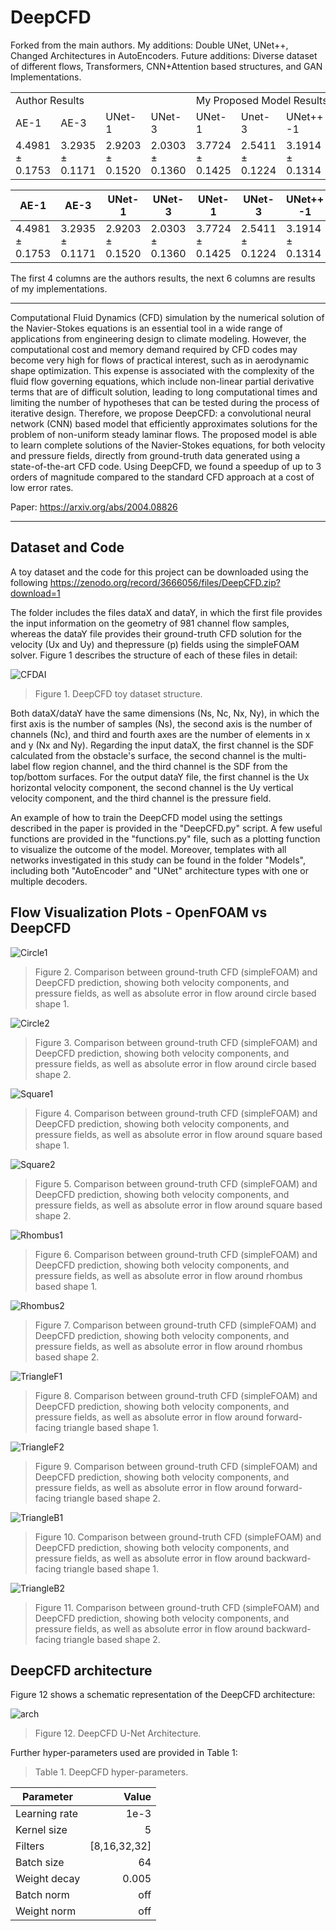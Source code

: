 # DeepCFD

Forked from the main authors. My additions: Double UNet, UNet++, Changed Architectures in AutoEncoders. Future additions: Diverse dataset of different flows, Transformers, CNN+Attention based structures, and GAN Implementations.

<table>
  <tr>
    <td colspan="4">Author Results</td>
    <td colspan="6">My Proposed Model Results</td>
  </tr>
  <tr>
    <td>AE-1</td>
    <td>AE-3</td>
    <td>UNet-1</td>
    <td>UNet-3</td>
    <td>UNet-1</td>
    <td>Unet-3</td>
    <td>UNet++ -1</td>
    <td>UNet++ -3</td>
    <td>DUNet-1</td>
    <td>DUNet-3</td>
  </tr>
  <tr>
    <td>4.4981 ± 0.1753 </td>
    <td>3.2935 ± 0.1171</td>
    <td>2.9203 ± 0.1520</td>
    <td>2.0303 ± 0.1360</td>
    <td>3.7724 ± 0.1425</td>
    <td>2.5411 ± 0.1224</td>
    <td>3.1914 ± 0.1314</td>
    <td>2.2214 ± 0.1216</td>
    <td>3.2245 ± 0.1614</td>
    <td>1.9711 ± 0.0841</td>
  </tr>
</table>

| AE-1 | AE-3 | UNet-1 | UNet-3| UNet-1 | UNet-3 | UNet++ -1 | UNet++ -3 | DUNet-1 | DUNet-3 |
|------|------|------|------|------|------|------|------|------|------|
| 4.4981 ± 0.1753 | 3.2935 ± 0.1171 | 2.9203 ± 0.1520 | 2.0303 ± 0.1360 | 3.7724 ± 0.1425 | 2.5411 ± 0.1224 | 3.1914 ± 0.1314 | 2.2214 ± 0.1216 | 3.2245 ± 0.1614|1.9711 ± 0.0841 |

The first 4 columns are the authors results, the next 6 columns are results of my implementations.
 
 ---

Computational Fluid Dynamics (CFD) simulation by the numerical solution of the Navier-Stokes equations is an essential tool in a wide range of applications from engineering design to climate modeling. However, the computational cost and memory demand required by CFD codes may become very high for flows of practical interest, such as in aerodynamic shape optimization. This expense is associated with the complexity of the fluid flow governing equations, which include non-linear partial derivative terms that are of difficult solution, leading to long computational times and limiting the number of hypotheses that can be tested during the process of iterative design. Therefore, we propose DeepCFD: a convolutional neural network (CNN) based model that efficiently approximates solutions for the problem of non-uniform steady laminar flows. The proposed model is able to learn complete solutions of the Navier-Stokes equations, for both velocity and pressure fields, directly from ground-truth data generated using a state-of-the-art CFD code. Using DeepCFD, we found a speedup of up to 3 orders of magnitude compared to the standard CFD approach at a cost of low error rates.

Paper: https://arxiv.org/abs/2004.08826

---

## Dataset and Code

A toy dataset and the code for this project can be downloaded using the following https://zenodo.org/record/3666056/files/DeepCFD.zip?download=1

The folder includes the files dataX and dataY, in which the first file provides the input information on the geometry of 981 channel flow samples, whereas the dataY file provides their ground-truth CFD solution for the velocity (Ux and Uy) and thepressure (p) fields using the simpleFOAM solver. Figure 1 describes the structure of each of these files in detail:

![CFDAI](./ReadmeFiles/DataStruct.png)
> Figure 1. DeepCFD toy dataset structure.

Both dataX/dataY have the same dimensions (Ns, Nc, Nx, Ny), in which the first axis is the number of samples (Ns), the second axis is the number of channels (Nc), and third and fourth axes are the number of elements in x and y (Nx and Ny). Regarding the input dataX, the first channel is the SDF calculated from the obstacle's surface, the second channel is the multi-label flow region channel, and the third channel is the SDF from the top/bottom surfaces. For the output dataY file, the first channel is the Ux horizontal velocity component, the second channel is the Uy vertical velocity component, and the third channel is the pressure field.

An example of how to train the DeepCFD model using the settings described in the paper is provided in the "DeepCFD.py" script. A few useful functions are provided in the "functions.py" file, such as a plotting function to visualize the outcome of the model. Moreover, templates with all networks investigated in this study can be found in the folder "Models", including both "AutoEncoder" and "UNet" architecture types with one or multiple decoders.

## Flow Visualization Plots - OpenFOAM vs DeepCFD

![Circle1](./ReadmeFiles/circle1.png)
> Figure 2. Comparison between ground-truth CFD (simpleFOAM) and DeepCFD prediction, showing both velocity components, and pressure fields, as well as absolute error in flow around circle based shape 1.

![Circle2](./ReadmeFiles/circle2.png)
> Figure 3. Comparison between ground-truth CFD (simpleFOAM) and DeepCFD prediction, showing both velocity components, and pressure fields, as well as absolute error in flow around circle based shape 2.

![Square1](./ReadmeFiles/square1.png)
> Figure 4. Comparison between ground-truth CFD (simpleFOAM) and DeepCFD prediction, showing both velocity components, and pressure fields, as well as absolute error in flow around square based shape 1.

![Square2](./ReadmeFiles/square2.png)
> Figure 5. Comparison between ground-truth CFD (simpleFOAM) and DeepCFD prediction, showing both velocity components, and pressure fields, as well as absolute error in flow around square based shape 2.


![Rhombus1](./ReadmeFiles/rhombus1.png)
> Figure 6. Comparison between ground-truth CFD (simpleFOAM) and DeepCFD prediction, showing both velocity components, and pressure fields, as well as absolute error in flow around rhombus based shape 1.

![Rhombus2](./ReadmeFiles/rhombus2.png)
> Figure 7. Comparison between ground-truth CFD (simpleFOAM) and DeepCFD prediction, showing both velocity components, and pressure fields, as well as absolute error in flow around rhombus based shape 2.


![TriangleF1](./ReadmeFiles/triangleF1.png)
> Figure 8. Comparison between ground-truth CFD (simpleFOAM) and DeepCFD prediction, showing both velocity components, and pressure fields, as well as absolute error in flow around forward-facing triangle based shape 1.

![TriangleF2](./ReadmeFiles/triangleF2.png)
> Figure 9. Comparison between ground-truth CFD (simpleFOAM) and DeepCFD prediction, showing both velocity components, and pressure fields, as well as absolute error in flow around forward-facing triangle based shape 2.

![TriangleB1](./ReadmeFiles/triangleB1.png)
> Figure 10. Comparison between ground-truth CFD (simpleFOAM) and DeepCFD prediction, showing both velocity components, and pressure fields, as well as absolute error in flow around backward-facing triangle based shape 1.

![TriangleB2](./ReadmeFiles/triangleB2.png)
> Figure 11. Comparison between ground-truth CFD (simpleFOAM) and DeepCFD prediction, showing both velocity components, and pressure fields, as well as absolute error in flow around backward-facing triangle based shape 2.

## DeepCFD architecture

Figure 12 shows a schematic representation of the DeepCFD architecture:

![arch](./ReadmeFiles/arch.png)
> Figure 12. DeepCFD U-Net Architecture.

Further hyper-parameters used are provided in Table 1:

> Table 1. DeepCFD hyper-parameters.

| Parameter     | Value         | 
| ------------- |--------------:|
| Learning rate | 1e-3          | 
| Kernel size   | 5             | 
| Filters       | [8,16,32,32]  | 
| Batch size    | 64            | 
| Weight decay  | 0.005         | 
| Batch norm    | off           | 
| Weight norm   | off           | 




















